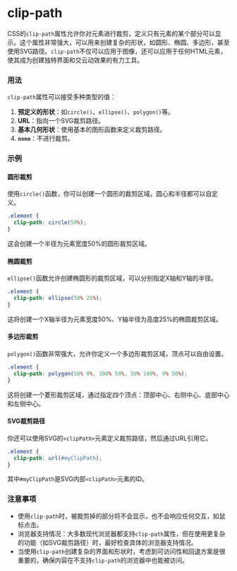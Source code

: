 # clip-path

CSS的`clip-path`属性允许你对元素进行裁剪，定义只有元素的某个部分可以显示。这个属性非常强大，可以用来创建复杂的形状，如圆形、椭圆、多边形，甚至使用SVG路径。`clip-path`不仅可以应用于图像，还可以应用于任何HTML元素，使其成为创建独特界面和交云动效果的有力工具。

### 用法

`clip-path`属性可以接受多种类型的值：

1. **预定义的形状**：如`circle()`、`ellipse()`、`polygon()`等。
2. **URL**：指向一个SVG裁剪路径。
3. **基本几何形状**：使用基本的图形函数来定义裁剪路径。
4. **`none`**：不进行裁剪。

### 示例

#### 圆形裁剪

使用`circle()`函数，你可以创建一个圆形的裁剪区域。圆心和半径都可以自定义。

```css
.element {
  clip-path: circle(50%);
}
```

这会创建一个半径为元素宽度50%的圆形裁剪区域。

#### 椭圆裁剪

`ellipse()`函数允许创建椭圆形的裁剪区域，可以分别指定X轴和Y轴的半径。

```css
.element {
  clip-path: ellipse(50% 25%);
}
```

这将创建一个X轴半径为元素宽度50%、Y轴半径为高度25%的椭圆裁剪区域。

#### 多边形裁剪

`polygon()`函数非常强大，允许你定义一个多边形裁剪区域，顶点可以自由设置。

```css
.element {
  clip-path: polygon(50% 0%, 100% 50%, 50% 100%, 0% 50%);
}
```

这将创建一个菱形裁剪区域，通过指定四个顶点：顶部中心、右侧中心、底部中心和左侧中心。

#### SVG裁剪路径

你还可以使用SVG的`<clipPath>`元素定义裁剪路径，然后通过URL引用它。

```css
.element {
  clip-path: url(#myClipPath);
}
```

其中`#myClipPath`是SVG内部`<clipPath>`元素的ID。

### 注意事项

- 使用`clip-path`时，被裁剪掉的部分将不会显示，也不会响应任何交互，如鼠标点击。
- 浏览器支持情况：大多数现代浏览器都支持`clip-path`属性，但在使用更复杂的功能（如SVG裁剪路径）时，最好检查具体的浏览器支持情况。
- 当使用`clip-path`创建复杂的界面和形状时，考虑到可访问性和回退方案是很重要的，确保内容在不支持`clip-path`的浏览器中也能被访问。